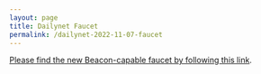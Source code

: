 ```yaml
---
layout: page
title: Dailynet Faucet
permalink: /dailynet-2022-11-07-faucet
---
```


[Please find the new Beacon-capable faucet by following this link](https://faucet.dailynet-2022-11-07.teztnets.xyz).
